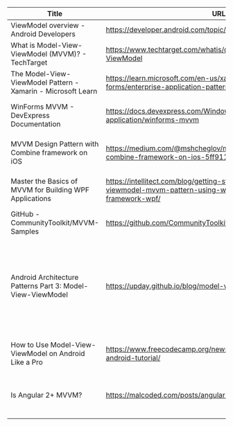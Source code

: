 
| Title                                                        | URL                                                                                                                      | Classification  | Reason                                                                                                                        |
|--------------------------------------------------------------|--------------------------------------------------------------------------------------------------------------------------|-----------------|-------------------------------------------------------------------------------------------------------------------------------|
| ViewModel overview - Android Developers                      | https://developer.android.com/topic/libraries/architecture/viewmodel                                                     | ACCEPT          | Android                                                                                                                       |
| What is Model-View-ViewModel (MVVM)? - TechTarget            | https://www.techtarget.com/whatis/definition/Model-View-ViewModel                                                        | STANDARD_ACCEPT | Standard Definition                                                                                                           |
| The Model-View-ViewModel Pattern - Xamarin - Microsoft Learn | https://learn.microsoft.com/en-us/xamarin/xamarin-forms/enterprise-application-patterns/mvvm                             | ACCEPT          | Extended Definition, Benefits, ...                                                                                            |
| WinForms MVVM - DevExpress Documentation                     | https://docs.devexpress.com/WindowsForms/113955/build-an-application/winforms-mvvm                                       | STANDARD_ACCEPT | Standard Definition, Standard Tradeoffs                                                                                       |
| MVVM Design Pattern with Combine framework on iOS            | https://medium.com/@mshcheglov/mvvm-design-pattern-with-combine-framework-on-ios-5ff911011b0b                            | STANDARD_ACCEPT | Standard Definition, Standard Tradeoffs                                                                                       |
| Master the Basics of MVVM for Building WPF Applications      | https://intellitect.com/blog/getting-started-model-view-viewmodel-mvvm-pattern-using-windows-presentation-framework-wpf/ | ACCEPT          | Extended Definition (1-1 vs. n-n relationship)                                                                                |
| GitHub - CommunityToolkit/MVVM-Samples                       | https://github.com/CommunityToolkit/MVVM-Samples                                                                         | REJECT          | No Definitions                                                                                                                |
| Android Architecture Patterns Part 3: Model-View-ViewModel   | https://upday.github.io/blog/model-view-viewmodel/                                                                       | ACCEPT          | Defines observable 'DataModel', arguments for a joint VM's DisplayableUser, VM independent of UI-framework classes, small VMs |
| How to Use Model-View-ViewModel on Android Like a Pro        | https://www.freecodecamp.org/news/model-view-viewmodel-android-tutorial/                                                 | ACCEPT          | Humble View vs. Presentation View comparison                                                                                  |
| Is Angular 2+ MVVM?                                          | https://malcoded.com/posts/angular-2-components-and-mvvm/                                                                | STANDARD_ACCEPT | Explains Angular MVVM relation: Template (View) and a Class (ViewModel).                                                      |